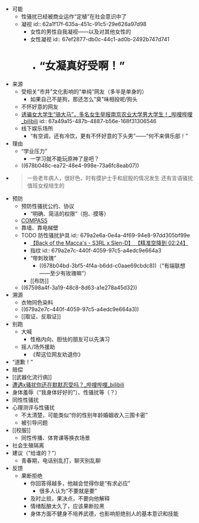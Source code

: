 - 可能
	- 性骚扰已经被商业运作“定植”在社会意识中了
	- 凝视
	  id:: 62a1f17f-635a-451c-91c5-29e626a97d98
		- 女性的男性自我凝视——以及对其他女性的
		- 女性凝视
		  id:: 67ef2877-db0c-44c1-ad0b-2492b747d741
			- # “女凝真好受啊！”
- 来源
	- 受相关“市井”文化影响的“单纯”网友（多半是单身的）
		- 如果自己不是狗，那还怎么“臭”味相投呢/狗头
	- 不怀好意的网友
	- [诱骗女大学生“骑大马”，多名女生举报南京农业大学男大学生！_哔哩哔哩_bilibili](https://www.bilibili.com/video/BV1UE421G7yh)
	  id:: 67a49a15-487b-4887-b56e-168f31306546
	- 线下娱乐场所
		- “有空调，还有冷饮，更有不怀好意的下头男”——“何不来俱乐部！”
- 理由
	- “学业压力”
		- 一学习就不能玩原神了是吧？
	- ((678b048c-ea72-48e4-998e-73a6fc8eab07))
- >一些老年病人，很好色，时有摸护士手和屁股的情况发生
  还有言语骚扰值班女规培生的
- 预防
	- 预防性骚扰公约、协议
		- “明确、简洁的权限”（抱、摸等）
	- [COMPASS](https://www.eoc.org.hk/compass/sc/)
	- 靠墙、靠电梯壁
	- TODO 防性骚扰护具
	  id:: 679a2e6a-0e4a-4f69-94e8-97dd305bf99e
		- [【Back of the Macca's - S3RL x Slen-D】 【精准空降到 02:24】](https://www.bilibili.com/video/BV1Nq4y1m7cq/?share_source=copy_web&vd_source=24175964b0df2fcc2c022cae23517fdc&t=144)
		- 指纹
		  id:: 679a2e7c-440f-4059-97c5-a4edc9e664a3
		- “带刺玫瑰”
			- ((678b04bd-3bf5-4f4a-b6dd-c0aae69cbdc8))（“有端联想——至少有玫瑰嘛”）
		- [[布防]]
	- ((67598a4f-3a19-48c8-8d63-a1e278a45d32))
- 溯源
	- 衣物同色染料
	- ((679a2e7c-440f-4059-97c5-a4edc9e664a3))
	- [[取证、反取证]]
- 别跑
	- 大喊
		- 性格内向、胆怯的朋友可以先演习
	- 摇人/场外援助
		- 《帮这位网友劝退你》
- “道歉！”
- 赔偿
- [[武器化流行病]]
- [遭遇x骚扰你还在默默忍受吗？_哔哩哔哩_bilibili](https://www.bilibili.com/video/BV1DeUWYmEiM)
- 身体羞辱（“我身体好好的”）、性骚扰等（？）
- 同性性骚扰
- 心理测评与性骚扰
	- 不太清楚，可能类似“你的性别年龄婚姻收入三围卡密”
	- 被引导问题
- [[校服]]
	- 同性传播、体育课等换衣场景
- 社会生殖隔离
- 建议（“给谁的？”）
	- 青春期，电话别乱打，聊天别乱聊
- 反馈
	- 果断拒绝
		- 你回答得越多，他越会觉得你是“有求必应”
			- 很多人认为“不要就是要”
		- 及时止损，果决点，不要向他解释
		- 情绪酝酿太久了，应该果断拉黑
		- 身体方面不健身不培养武德，也影响拒绝别人的基本意识和技能
